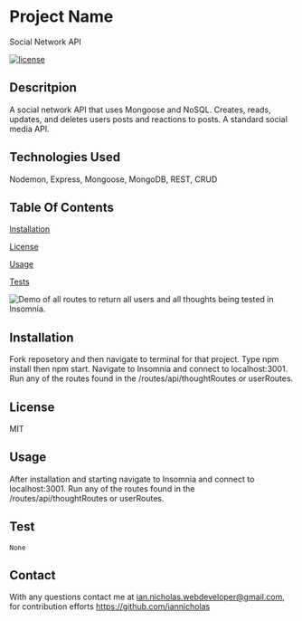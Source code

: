 
  # Project Name
  Social Network API

  [![license](https://img.shields.io/badge/License-MIT-yellow.svg)](https://opensource.org/licenses/MIT)
  
  ## Descritpion
  A social network API that uses Mongoose and NoSQL. Creates, reads, updates, and deletes users posts and reactions to posts. A standard social media API.

  ## Technologies Used
  Nodemon, Express, Mongoose, MongoDB, REST, CRUD

  ## Table Of Contents
  [Installation](#installation)

  [License](#license)

  [Usage](#usage)

  [Tests](#test)

  ![Demo of all routes to return all users and all thoughts being tested in Insomnia.](./assets/socialnetwork.gif)
  ## Installation

  Fork reposetory and then navigate to terminal for that project. Type npm install then npm start. Navigate to Insomnia and connect to localhost:3001. Run any of the routes found in the /routes/api/thoughtRoutes or userRoutes.

  ## License
  MIT

  ## Usage
  After installation and starting navigate to Insomnia and connect to localhost:3001. Run any of the routes found in the /routes/api/thoughtRoutes or userRoutes.
  
  ## Test
  ~~~
  None
  ~~~

  ## Contact
  With any questions contact me at <ian.nicholas.webdeveloper@gmail.com>, for contribution efforts <https://github.com/iannicholas>
  